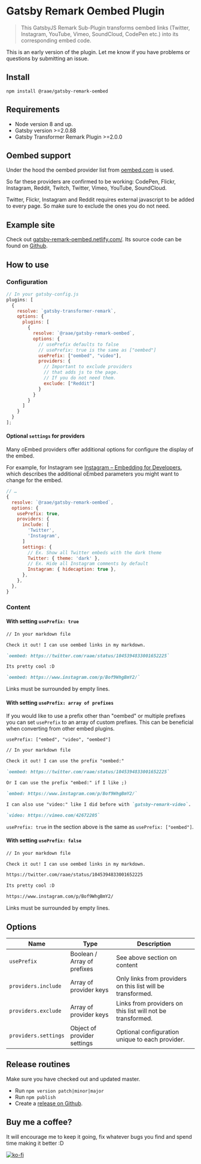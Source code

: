 # Gatsby Remark Oembed Plugin

> This GatsbyJS Remark Sub-Plugin transforms oembed links (Twitter, Instagram, YouTube, Vimeo, SoundCloud, CodePen etc.) into its corresponding embed code.

This is an early version of the plugin. Let me know if you have problems or questions by submitting an issue.

## Install

`npm install @raae/gatsby-remark-oembed`

## Requirements

- Node version 8 and up.
- Gatsby version >=2.0.88
- Gatsby Transformer Remark Plugin >=2.0.0

## Oembed support

Under the hood the oembed provider list from [oembed.com](https://oembed.com/#section7) is used.

So far these providers are confirmed to be working: CodePen, Flickr, Instagram, Reddit, Twitch, Twitter, Vimeo, YouTube, SoundCloud.

Twitter, Flickr, Instagram and Reddit requires external javascript to be added to every page. So make sure to exclude the ones you do not need.

## Example site

Check out [gatsby-remark-oembed.netlify.com/](https://gatsby-remark-oembed.netlify.com/). Its source code can be found on [Github](https://github.com/raae/gatsby-remark-oembed-example-site).

## How to use

### Configuration

```js
// In your gatsby-config.js
plugins: [
  {
    resolve: `gatsby-transformer-remark`,
    options: {
      plugins: [
        {
          resolve: `@raae/gatsby-remark-oembed`,
          options: {
            // usePrefix defaults to false
            // usePrefix: true is the same as ["oembed"]
            usePrefix: ["oembed", "video"],
            providers: {
              // Important to exclude providers
              // that adds js to the page.
              // If you do not need them.
              exclude: ["Reddit"]
            }
          }
        }
      ]
    }
  }
];
```

#### Optional `settings` for providers

Many oEmbed providers offer additional options for configure the display of the embed.

For example, for Instagram see [Instagram – Embedding for Developers](https://www.instagram.com/developer/embedding/), which describes the additional oEmbed parameters you might want to change for the embed.

```js
// …
{
  resolve: `@raae/gatsby-remark-oembed`,
  options: {
    usePrefix: true,
    providers: {
      include: [
        'Twitter',
        'Instagram',
      ]
      settings: {
        // Ex. Show all Twitter embeds with the dark theme
        Twitter: { theme: 'dark' },
        // Ex. Hide all Instagram comments by default
        Instagram: { hidecaption: true },
      },
    },
  },
}
```

### Content

#### With setting `usePrefix: true`

```md
// In your markdown file

Check it out! I can use oembed links in my markdown.

`oembed: https://twitter.com/raae/status/1045394833001652225`

Its pretty cool :D

`oembed: https://www.instagram.com/p/Bof9WhgBmY2/`
```

Links must be surrounded by empty lines.

#### With setting `usePrefix: array of prefixes`

If you would like to use a prefix other than "oembed" or multiple prefixes you can set `usePrefix` to an array of custom prefixes. This can be beneficial when converting from other embed plugins.

`usePrefix: ["embed", "video", "oembed"]`

```md
// In your markdown file

Check it out! I can use the prefix "oembed:"

`oembed: https://twitter.com/raae/status/1045394833001652225`

Or I can use the prefix "embed:" if I like ;)

`embed: https://www.instagram.com/p/Bof9WhgBmY2/`

I can also use "video:" like I did before with `gatsby-remark-video`.

`video: https://vimeo.com/42672205`
```

`usePrefix: true` in the section above is the same as `usePrefix: ["oembed"]`.

#### With setting `usePrefix: false`

```md
// In your markdown file

Check it out! I can use oembed links in my markdown.

https://twitter.com/raae/status/1045394833001652225

Its pretty cool :D

https://www.instagram.com/p/Bof9WhgBmY2/
```

Links must be surrounded by empty lines.

## Options

| Name                 | Type                        | Description                                                 |
| -------------------- | --------------------------- | ----------------------------------------------------------- |
| `usePrefix`          | Boolean / Array of prefixes | See above section on content                                |
| `providers.include`  | Array of provider keys      | Only links from providers on this list will be transformed. |
| `providers.exclude`  | Array of provider keys      | Links from providers on this list will not be transformed.  |
| `providers.settings` | Object of provider settings | Optional configuration unique to each provider.             |

## Release routines

Make sure you have checked out and updated master.

- Run `npm version patch|minor|major`
- Run `npm publish`
- Create a [release on Github](https://github.com/raae/gatsby-remark-oembed/releases/new).

## Buy me a coffee?

It will encourage me to keep it going, fix whatever bugs you find and spend time making it better :D

[![ko-fi](https://www.ko-fi.com/img/donate_sm.png)](https://ko-fi.com/P5P4OZVX)
